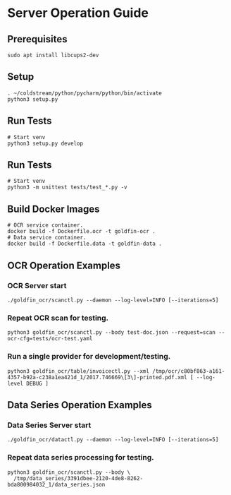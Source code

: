 # Server Operation Guide

## Prerequisites

```shell
sudo apt install libcups2-dev
```

## Setup

```shell
. ~/coldstream/python/pycharm/python/bin/activate
python3 setup.py 
```

## Run Tests
```shell
# Start venv
python3 setup.py develop
```

## Run Tests

```shell
# Start venv
python3 -m unittest tests/test_*.py -v
```

## Build Docker Images
```shell
# OCR service container.
docker build -f Dockerfile.ocr -t goldfin-ocr .
# Data service container.
docker build -f Dockerfile.data -t goldfin-data .
```

## OCR Operation Examples
### OCR Server start 
```shell
./goldfin_ocr/scanctl.py --daemon --log-level=INFO [--iterations=5]
```

### Repeat OCR scan for testing. 
```shell
python3 goldfin_ocr/scanctl.py --body test-doc.json --request=scan --ocr-cfg=tests/ocr-test.yaml
```

### Run a single provider for development/testing.
```shell
python3 goldfin_ocr/table/invoicectl.py --xml /tmp/ocr/c80bf863-a161-4357-b92a-c238a1ea421d_1/2017.746669\[3\]-printed.pdf.xml [ --log-level DEBUG ]
```

## Data Series Operation Examples
### Data Series Server start 
```shell
./goldfin_ocr/datactl.py --daemon --log-level=INFO [--iterations=5]
```

### Repeat data series processing for testing. 
```shell
python3 goldfin_ocr/scanctl.py --body \
  /tmp/data_series/3391dbee-2120-4de8-8262-bda800984032_1/data_series.json
```
